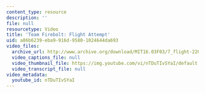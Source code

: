 ```yaml
---
content_type: resource
description: ''
file: null
resourcetype: Video
title: 'Team Firebolt: Flight Attempt'
uid: a86b6239-eba9-916d-9580-1024644da693
video_files:
  archive_url: http://www.archive.org/download/MIT16.03F03/7_flight-220k.mp4
  video_captions_file: null
  video_thumbnail_file: https://img.youtube.com/vi/nTDuTIvSYaI/default.jpg
  video_transcript_file: null
video_metadata:
  youtube_id: nTDuTIvSYaI
---
```

